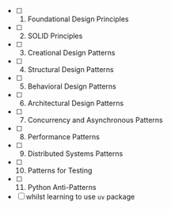 - [ ] 1. Foundational Design Principles
- [ ] 2. SOLID Principles
- [ ] 3. Creational Design Patterns
- [ ] 4. Structural Design Patterns
- [ ] 5. Behavioral Design Patterns
- [ ] 6. Architectural Design Patterns
- [ ] 7. Concurrency and Asynchronous Patterns
- [ ] 8. Performance Patterns
- [ ] 9. Distributed Systems Patterns
- [ ] 10. Patterns for Testing
- [ ] 11. Python Anti-Patterns
- [ ] whilst learning to use `uv` package
